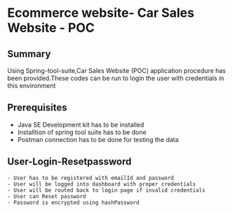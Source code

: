 # Ecommerce website- Car Sales Website - POC

## Summary
 
Using Spring-tool-suite,Car Sales Website (POC) application procedure has been provided.These codes can be run to login the user with credentials in this environment

## Prerequisites 
 
 - Java SE Development kit has to be installed
 - Installtion of spring tool suite has to be done
 - Postman connection has to be done for testing the data
 
 
## User-Login-Resetpassword

	- User has to be registered with emailId and password
	- User will be logged into dashboard with proper credentials
	- User will be routed back to login page if invalid credentials
	- User can Reset password
	- Password is encrypted using hashPassword

	

   

 


